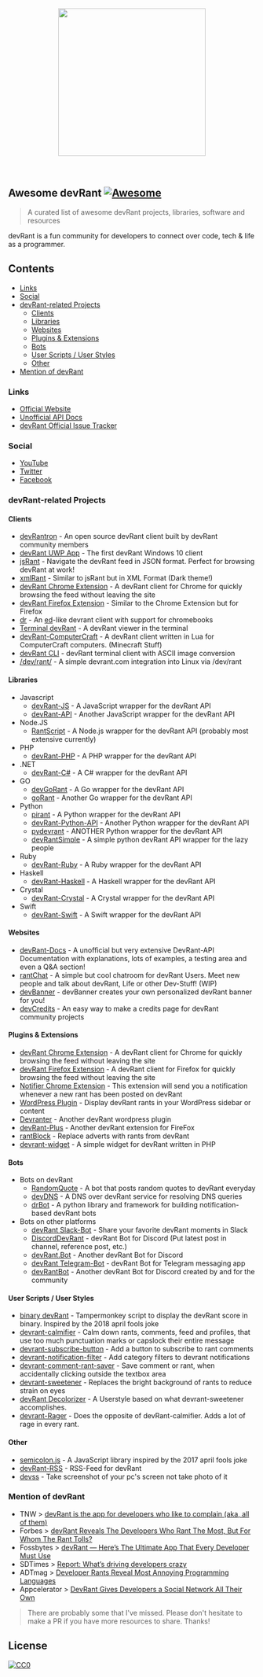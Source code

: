 <p align="center">
  <br>
    <img height="300" src="devRant-Logo.png" />
  <br>
  <br>
  <br>
</p>


## Awesome devRant [![Awesome](https://cdn.rawgit.com/sindresorhus/awesome/d7305f38d29fed78fa85652e3a63e154dd8e8829/media/badge.svg)](https://github.com/sindresorhus/awesome)

> A curated list of awesome devRant projects, libraries, software and resources

devRant is a fun community for developers to connect over code, tech & life as a programmer.

## Contents

- [Links](#links)
- [Social](#social)
- [devRant-related Projects](#devrant-related-projects)
  - [Clients](#clients)
  - [Libraries](#libraries)
  - [Websites](#websites)
  - [Plugins & Extensions](#plugins--extensions)
  - [Bots](#bots)
  - [User Scripts / User Styles](#user-scripts--user-styles)
  - [Other](#other)
- [Mention of devRant](#mention-of-devrant)

### Links

- [Official Website](https://devrant.com)
- [Unofficial API Docs](https://devrant-docs.github.io)
- [devRant Official Issue Tracker](https://github.com/devRant/devRant)

### Social

- [YouTube](https://www.youtube.com/channel/UCyJ69RzSnzXayyp-UOoZytg)
- [Twitter](https://twitter.com/devRantApp)
- [Facebook](https://www.facebook.com/devrantapp/)

### devRant-related Projects

#### Clients
- [devRantron](https://devrantron.firebaseapp.com/) - An open source devRant client built by devRant community members
- [devRant UWP App](https://www.microsoft.com/en-us/store/p/devrant-unofficial-uwp/9nblggh43lxr?rtc=1) - The first devRant Windows 10 client
- [jsRant](http://www.jsrant.com/) - Navigate the devRant feed in JSON format. Perfect for browsing devRant at work!
- [xmlRant](https://www.xmlrant.com/) - Similar to jsRant but in XML Format (Dark theme!)
- [devRant Chrome Extension](https://chrome.google.com/webstore/detail/un-official-devrant-chrom/nhilbnepbfofblijmiiihfkdgmnnblie) - A devRant client for Chrome for quickly browsing the feed without leaving the site
- [devRant Firefox Extension](https://addons.mozilla.org/en-US/firefox/addon/devrant-unofficial-extension/) - Similar to the Chrome Extension but for Firefox
- [dr](https://github.com/ewpratten/dr) - An [ed](https://www.gnu.org/software/ed/ed.html)-like devrant client with support for chromebooks
- [Terminal devRant](https://github.com/Supernerd11/terminal_devrant) - A devRant viewer in the terminal
- [devRant-ComputerCraft](https://github.com/olback/devRant-computercraft) - A devRant client written in Lua for ComputerCraft computers. (Minecraft Stuff)
- [devRant CLI](https://github.com/kurtr/devRantCLI) - devRant terminal client with ASCII image conversion
- [/dev/rant/](https://gitlab.com/netikras/dev_rant_linux) - A simple devrant.com integration into Linux via /dev/rant

#### Libraries
- Javascript
  - [devRant-JS](https://github.com/danillouz/devrant) - A JavaScript wrapper for the devRant API
  - [devRant-API](https://github.com/nblackburn/devrant-api) - Another JavaScript wrapper for the devRant API
- Node.JS
  - [RantScript](https://github.com/RekkyRek/RantScript) - A Node.js wrapper for the devRant API (probably most extensive currently)
- PHP
  - [devRant-PHP](https://github.com/pxgamer/devrant-php) - A PHP wrapper for the devRant API
- .NET
  - [devRant-C#](https://github.com/WichardRiezebos/devrant) - A C# wrapper for the devRant API
- GO
  - [devGoRant](https://github.com/jayeshsolanki93/devgorant) - A Go wrapper for the devRant API
  - [goRant](https://github.com/Jay9596/goRant) - Another Go wrapper for the devRant API
- Python
  - [pirant](https://github.com/aayush26/pirant) - A Python wrapper for the devRant API
  - [devRant-Python-API](https://github.com/coolq1000/devrant-python-api) - Another Python wrapper for the devRant API
  - [pydevrant](https://github.com/SergioLaRosa/pydevrant) - ANOTHER Python wrapper for the devRant API
  - [devRantSimple](https://github.com/Ewpratten/devRantSimple) - A simple python devRant API wrapper for the lazy people
- Ruby
  - [devRant-Ruby](https://github.com/alexdovzhanyn/devrant) - A Ruby wrapper for the devRant API
- Haskell
  - [devRant-Haskell](https://github.com/Supernerd11/devrant-haskell) - A Haskell wrapper for the devRant API
- Crystal
  - [devRant-Crystal](https://github.com/iostreamer-X/devRant-crystal) - A Crystal wrapper for the devRant API
- Swift
  - [devRant-Swift](https://github.com/troligtvis/devRant) - A Swift wrapper for the devRant API

#### Websites
- [devRant-Docs](https://devrant-docs.github.io) - A unofficial but very extensive DevRant-API Documentation with explanations, lots of examples, a testing area and even a Q&A section!
- [rantChat](https://rantchat.github.io) - A simple but cool chatroom for devRant Users. Meet new people and talk about devRant, Life or other Dev-Stuff! (WIP)
- [devBanner](https://devbanner.center) - devBanner creates your own personalized devRant banner for you!
- [devCredits](https://devcredits.herokuapp.com/) - An easy way to make a credits page for devRant community projects

#### Plugins & Extensions
- [devRant Chrome Extension](https://chrome.google.com/webstore/detail/un-official-devrant-chrom/nhilbnepbfofblijmiiihfkdgmnnblie) - A devRant client for Chrome for quickly browsing the feed without leaving the site
- [devRant Firefox Extension](https://addons.mozilla.org/en-US/firefox/addon/devrant-unofficial-extension/) - A devRant client for Firefox for quickly browsing the feed without leaving the site
- [Notifier Chrome Extension](https://chrome.google.com/webstore/detail/unofficial-notifications/nmgffgjfpcfdnkdjkbpkcindafjihmpl) - This extension will send you a notification whenever a new rant has been posted on devRant
- [WordPress Plugin](https://wordpress.org/plugins/devranter/) - Display devRant rants in your WordPress sidebar or content
- [Devranter](https://github.com/chrishaensel/Devranter) - Another devRant wordpress plugin
- [devRant-Plus](https://github.com/Section214/devrant-plus) - Another devRant extension for FireFox
- [rantBlock](https://github.com/kurtr/rantBlock) - Replace adverts with rants from devRant
- [devrant-widget](https://github.com/konicm8ker/devrant-widget) - A simple widget for devRant written in PHP

#### Bots
- Bots on devRant
  - [RandomQuote](https://github.com/Skayo/DevRant-RandomQuoteBot) - A bot that posts random quotes to devRant everyday
  - [devDNS](https://github.com/Ewpratten/devDNS) - A DNS over devRant service for resolving DNS queries
  - [drBot](https://github.com/Ewpratten/drbot) - A python library and framework for building notification-based devRant bots
- Bots on other platforms
  - [devRant Slack-Bot](https://github.com/nblackburn/devrant-bot) - Share your favorite devRant moments in Slack
  - [DiscordDevRant](https://github.com/tankerkiller125/DiscordDevRant) - devRant Bot for Discord (Put latest post in channel, reference post, etc.)
  - [devRant.Bot](https://github.com/nullopt/devRant.Bot) - Another devRant Bot for Discord
  - [devRant Telegram-Bot](https://github.com/puneetsngh/devrantbot) - devRant Bot for Telegram messaging app
  - [devRantBot](https://github.com/TTvanWillegen/devRantBot) - Another devRant Bot for Discord created by and for the community

#### User Scripts / User Styles
- [binary devRant](https://github.com/7twin/devrant-april-fools-2018) - Tampermonkey script to display the devRant score in binary. Inspired by the 2018 april fools joke
- [devrant-calmifier](https://github.com/7twin/devrant-calmifier) - Calm down rants, comments, feed and profiles, that use too much punctuation marks or capslock their entire message
- [devrant-subscribe-button](https://github.com/7twin/devrant-subscribe-button) - Add a button to subscribe to rant comments
- [devrant-notification-filter](https://github.com/7twin/devrant-notification-filter) - Add category filters to devrant notifications
- [devrant-comment-rant-saver](https://github.com/7twin/devrant-comment-rant-saver) - Save comment or rant, when accidentally clicking outside the textbox area
- [devrant-sweetener](https://gitlab.com/mb5quax/devrant-sweetener) - Replaces the bright background of rants to reduce strain on eyes
- [devRant Decolorizer](https://github.com/Parou/devRant-Decolorizer) - A Userstyle based on what devrant-sweetener accomplishes.
- [devrant-Rager](https://bitbucket.org/hund335/devrant-rager/src/master/) - Does the opposite of devRant-calmifier. Adds a lot of rage in every rant.

#### Other
- [semicolon.js](https://github.com/semicolon-package/semicolon.js) - A JavaScript library inspired by the 2017 april fools joke
- [devRant-RSS](https://github.com/varundey/unofficial-devRant-rss) - RSS-Feed for devRant
- [devss](https://github.com/PogromistDev/Devss) - Take screenshot of your pc's screen not take photo of it

### Mention of devRant
- TNW > [devRant is the app for developers who like to complain (aka, all of them)](https://thenextweb.com/apps/2016/05/12/devrant-developer-wah-wah-wah-app/)
- Forbes > [devRant Reveals The Developers Who Rant The Most, But For Whom The Rant Tolls?](https://www.forbes.com/sites/curtissilver/2016/07/28/devrant-developers-rant/#3257b7996458)
- Fossbytes > [devRant — Here’s The Ultimate App That Every Developer Must Use](https://fossbytes.com/devrant-app-for-developers-social-network-programmers-rant/)
- SDTimes > [Report: What’s driving developers crazy](https://sdtimes.com/coding/report-whats-driving-developers-crazy/)
- ADTmag > [Developer Rants Reveal Most Annoying Programming Languages](https://adtmag.com/articles/2016/08/08/devrant-rankings.aspx)
- Appcelerator > [DevRant Gives Developers a Social Network All Their Own](https://devblog.axway.com/mobile-apps/devrant-gives-developers-a-social-network-all-their-own/)

> There are probably some that I've missed. Please don't hesitate to make a PR if you have more resources to share. Thanks!

## License

[![CC0](http://mirrors.creativecommons.org/presskit/buttons/88x31/svg/cc-zero.svg)](https://creativecommons.org/publicdomain/zero/1.0/)
